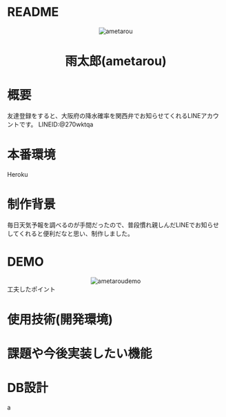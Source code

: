 # README
<div align="center">
<img src="https://github.com/h-takuya21/images/blob/master/ametarou.png" alt="ametarou" title="ametarou">
</div>
<h1 align="center">雨太郎(ametarou)</h1>

# 概要
友達登録をすると、大阪府の降水確率を関西弁でお知らせてくれるLINEアカウントです。
LINEID:@270wktqa

# 本番環境
Heroku

# 制作背景
毎日天気予報を調べるのが手間だったので、普段慣れ親しんだLINEでお知らせしてくれると便利だなと思い、制作しました。

# DEMO
<div align="center">
<img src="https://i.gyazo.com/e5d0d3c7caa3a95610d0235a6b55fd7d.gif" alt="ametaroudemo" title="ametaroudemo"　width="50">
</div
  
  
# 工夫したポイント

# 使用技術(開発環境)

# 課題や今後実装したい機能

# DB設計
a

